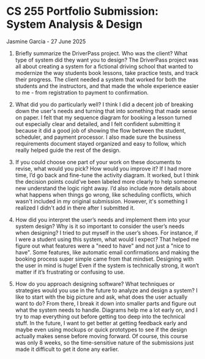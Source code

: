 # CS 255 Portfolio Submission: System Analysis & Design
Jasmine Garcia - 27 June 2025

1. Briefly summarize the DriverPass project. Who was the client? What type of system did they want you to design?
   The DriverPass project was all about creating a system for a fictional driving school that wanted to modernize the way students book lessons, take practice tests, and track their progress. The client needed a system that worked for both the          students and the instructors, and that made the whole experience easier to me - from registration to payment to confirmation. 
   
2. What did you do particularly well?
   I think I did a decent job of breaking down the user's needs and turning that into something that made sense on paper. I felt that my sequence diagram for booking a lesson turned out especially clear and detailed, and I felt confident submitting     it because it did a good job of showing the flow between the student, scheduler, and payment processor. I also made sure the business requirements document stayed organized and easy to follow, which really helped guide the rest of the design.
   
3. If you could choose one part of your work on these documents to revise, what would you pick? How would you improve it?
   If I had more time, I’d go back and fine-tune the activity diagram. It worked, but I think the decision points could’ve been labeled more clearly to help someone new understand the logic right away. I’d also include more details about what
   happens when things go wrong, like scheduling conflicts, which wasn't included in my original submission. However, it's something I realized I didn't add in there after I submitted it. 
   
4. How did you interpret the user’s needs and implement them into your system design? Why is it so important to consider the user’s needs when designing?
   I tried to put myself in the user’s shoes. For instance, if I were a student using this system, what would I expect? That helped me figure out what features were a "need to have" and not just a "nice to have". Some features, like automatic email     confirmations and making the booking process super simple came from that mindset. Designing with the user in mind is huge! Even if the system is technically strong, it won’t matter if it’s frustrating or confusing to use.
   
5. How do you approach designing software? What techniques or strategies would you use in the future to analyze and design a system?
   I like to start with the big picture and ask, what does the user actually want to do? From there, I break it down into smaller parts and figure out what the system needs to handle. Diagrams help me a lot early on, and I try to map everything out     before getting too deep into the technical stuff. In the future, I want to get better at getting feedback early and maybe even using mockups or quick prototypes to see if the design actually makes sense before moving forward. Of course, this         course was only 8 weeks, so the time-sensitive nature of the submissions just made it difficult to get it done any earlier. 
